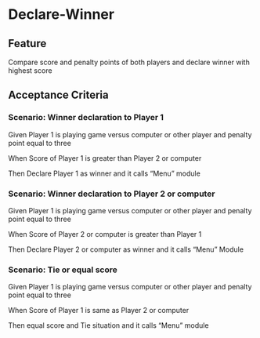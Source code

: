 # Declare-Winner

## Feature

Compare score and penalty points of both players
and declare winner with highest score

## Acceptance Criteria

### Scenario: Winner declaration to Player 1

Given Player 1 is playing game versus computer or
other player and penalty point equal to three

When Score of Player 1 is greater than Player 2 or computer

Then Declare Player 1 as winner and it calls “Menu” module

### Scenario: Winner declaration to Player 2 or computer

Given Player 1 is playing game versus computer or other
player and penalty point equal to three

When Score of Player 2 or computer is greater than Player 1

Then Declare Player 2 or computer as winner and it calls
“Menu” Module

### Scenario: Tie or equal score

Given Player 1 is playing game versus computer or other
player and penalty point equal to three

When Score of Player 1 is same as Player 2 or computer

Then equal score and Tie situation and it calls “Menu” module
